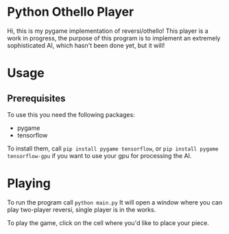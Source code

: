# Python Othello Player
Hi, this is my pygame implementation of reversi/othello! This player is a work in progress, the purpose of this program is to implement an extremely sophisticated AI, which hasn't been done yet, but it will!

# Usage
## Prerequisites
To use this you need the following packages:

- pygame
- tensorflow

To install them, call `pip install pygame tensorflow`, or `pip install pygame tensorflow-gpu` if you want to use your gpu for processing the AI.

# Playing
To run the program call `python main.py` It will open a window where you can play two-player reversi, single player is in the works. 

To play the game, click on the cell where you'd like to place your piece.